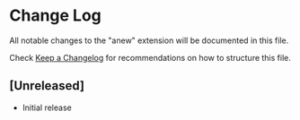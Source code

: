 # Change Log

All notable changes to the "anew" extension will be documented in this file.

Check [Keep a Changelog](http://keepachangelog.com/) for recommendations on how to structure this file.

## [Unreleased]

- Initial release